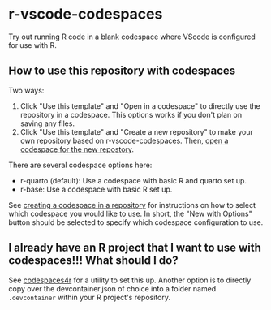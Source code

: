 # r-vscode-codespaces
Try out running R code in a blank codespace where VScode is configured for use with R.

## How to use this repository with codespaces

Two ways:

1. Click "Use this template" and "Open in a codespace" to directly use the repository in a codespace. This options works
if you don't plan on saving any files.
2. Click "Use this template" and "Create a new repository" to make your own repository based on r-vscode-codespaces. Then, 
[open a codespace for the new repostory](https://docs.github.com/en/codespaces/developing-in-codespaces/creating-a-codespace-for-a-repository#creating-a-codespace-for-a-repository).

There are several codespace options here:
- r-quarto (default): Use a codespace with basic R and quarto set up.
- r-base: Use a codespace with basic R set up.

See [creating a codespace in a repository](https://docs.github.com/en/codespaces/developing-in-codespaces/creating-a-codespace-for-a-repository#creating-a-codespace-for-a-repository) for instructions on how to select which codespace you would like to use. In short, the "New with Options" button should be selected to specify which codespace configuration to use.
## I already have an R project that I want to use with codespaces!!! What should I do?

See [codespaces4r](https://github.com/nmfs-fish-tools/codespaces4r) for a utility to set this up. Another option is to directly copy over the devcontainer.json of choice into a folder named `.devcontainer` within your R project's repository.
